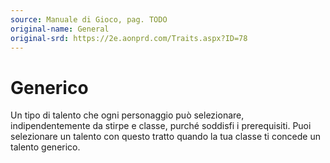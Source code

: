 ```yaml
---
source: Manuale di Gioco, pag. TODO
original-name: General
original-srd: https://2e.aonprd.com/Traits.aspx?ID=78
---
```


# Generico

Un tipo di talento che ogni personaggio può selezionare, indipendentemente da
stirpe e classe, purché soddisfi i prerequisiti. Puoi selezionare un talento con
questo tratto quando la tua classe ti concede un talento generico.
